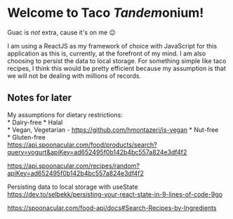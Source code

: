 # Welcome to Taco *Tandem*onium!
Guac is *not* extra, cause it's on me 😉

I am using a ReactJS as my framework of choice with JavaScript for this application as this is, currently, at the forefront of my mind.  I am also choosing to persist the data to local storage.  For something simple like taco recipes, I think this would be pretty efficient because my assumption is that we will not be dealing with millions of records.

## Notes for later
My assumptions for dietary restrictions:  
	* Dairy-free
	* Halal  
	* Vegan, Vegetarian - https://github.com/hmontazeri/is-vegan
	* Nut-free  
	* Gluten-free      
https://api.spoonacular.com/food/products/search?query=yogurt&apiKey=ad652495f0b142b4bc557a824e3df4f2

https://api.spoonacular.com/recipes/random?apiKey=ad652495f0b142b4bc557a824e3df4f2

Persisting data to local storage with useState
https://dev.to/selbekk/persisting-your-react-state-in-9-lines-of-code-9go

https://spoonacular.com/food-api/docs#Search-Recipes-by-Ingredients
